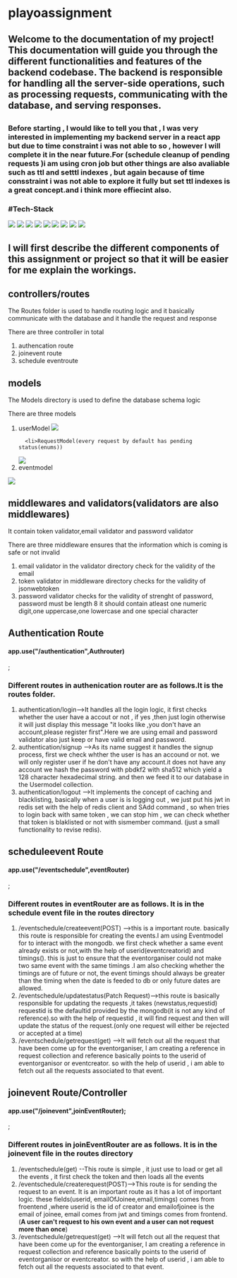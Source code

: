 # playoassignment
<h2>
Welcome to the documentation of my project! This documentation will guide you through the different functionalities and features of the backend codebase. The backend is responsible for handling all the server-side operations, such as processing requests, communicating with the database, and serving responses.
<h2>
<h3>Before starting , I would like to tell you that , I was very interested in implementing my backend server in a react app but due to time constraint i was not able to so , however I will complete it in the near future.For (schedule cleanup of pending requests )i am using cron job but other things are also avaliable such as ttl and setttl indexes , but again because of time consstraint i was not able to explore it fully but  set ttl indexes is a great concept.and i think more effiecint also.<h3>

#Tech-Stack
  
  <div>  
  <img src = "https://img.shields.io/badge/mongodb-black?style=for-the-badge&logo=mongodb&logoColor=green" />
  <img src = "https://img.shields.io/badge/nodejs-black?style=for-the-badge&logo=nodejs&logoColor=green" />
  <img src = "https://img.shields.io/badge/express-black?style=for-the-badge&logo=expressjs&logoColor=white" />
  <img src = "https://img.shields.io/badge/mongoose-black?style=for-the-badge&logo=mongoose&logoColor=green" />
  <img src = "https://img.shields.io/badge/redis-red?style=for-the-badge&logo=redis&logoColor=white" />
  <img src = "https://img.shields.io/badge/jsonwebtoken-black?style=for-the-badge&logo=jsonwebtoken&logoColor=white" />
  <img src = "https://img.shields.io/badge/postman-white?style=for-the-badge&logo=postman&logoColor=black" />
  <img src = "https://img.shields.io/badge/pbdkf2-black?style=for-the-badge&logo=pbdkf2&logoColor=white" />
  <img src = "https://img.shields.io/badge/node-cron-black?style=for-the-badge&logo=node-cron&logoColor=white" />
  </div>

  <h2>
  I will first describe the different components of this assignment or project so that it will be easier for me explain the workings.
  </h2>
  
  <h2>controllers/routes </h2>
  
  
  
  <p>The Routes folder is used to handle routing logic and it basically communicate with the database and it handle the request and response</p>
  <div>
    <p>There are three controller in total</p>  
    <ol>
      <li>authencation route</li>
      <li>joinevent route</li>
      <li>schedule eventroute</li>
    </ol>
  </div>
  
  <h2>models</h2>
  
  <p>The Models directory is used to define the database schema logic</p>
  <div>
    <p>There are three models</p>
    <ol>
      <li>userModel
 <img src = "https://user-images.githubusercontent.com/108891203/224583374-4b411c7d-df51-4885-b83b-f65e583bd3ee.png" />  
      </li>

      <li>RequestModel(every request by default has pending status(enums))
 <img src = "https://user-images.githubusercontent.com/108891203/224583176-9e84a107-cff3-4b46-b3d0-ea819f9d1a82.png" />  
      </li>
      <li>eventmodel </li>
    </ol>

  <img src="https://user-images.githubusercontent.com/108891203/224585140-71085a9c-96b2-4ff5-afae-75c9088e2c74.jpg">     
  </div>
  
  <h2>middlewares and validators(validators are also middlewares)</h2>
    <p>It contain token validator,email validator and password validator </p>
  <div>
    <p>There are three middleware ensures that the information which is coming is safe or not invalid</p>
    <ol>
      <li>email validator in the validator directory check for the validity of the email</li>
      <li>token validator in middleware directory checks for the validity of jsonwebtoken</li>
      <li>password validator checks for the validity of strenght of password, password must be length 8 it should contain atleast one numeric digit,one uppercase,one lowercase and one special character </li>
    </ol>
  </div>

  
  
  
  
  
  
  <div style:"text-align:"center">
 <h2>Authentication Route </h2>                                
 <h4>app.use("/authentication",Authrouter)</h4> ;                                
                              <h3>Different routes in authenication router are as follows.It is the routes folder.</h3>
 
<ol>
                              
 <li>
  authentication/login-->It handles all the login logic, it first checks whether the user have a accout or not , if yes ,then just login otherwise it will just display this message "it looks like ,you don't have an account,please register first".Here we are using email and password validator also just keep or have valid email and password.                     
</li>
   
<li>
authentication/signup -->As its name suggest it handles the signup process, first we check whther the user is has an accound or not. we will
only register user if he don't have any account.it does not have any account we hash the password with pbdkf2 with sha512 which yield a 128 character hexadecimal string. and then we feed it to our database in the Usermodel collection.
</li>

<li>
authentication/logout -->It implements the concept of caching and blacklisting, basically when a user is is logging out , we just put his jwt
in redis set with the help of redis client and SAdd command , so when tries to login back with same token , we can stop him , we can check
whether that token is blaklisted or not with sismember command. (just a small functionality to revise redis). 
</li>
  
  
  
</ol>
                                
</div>
  
  
  
  
  
  
  
  
  
<div style:"text-align:"center">
 <h2>scheduleevent Route </h2>                                
 <h4>app.use("/eventschedule",eventRouter)</h4> ;                                
 <h3>Different routes in eventRouter are as follows. It is in the schedule event file in the routes directory</h3>
 
<ol>
                              
 <li>
 /eventschedule/createevent(POST) -->this is a important route. basically this route is responsible for creating the events.I am using Eventmodel for to interact with the mongodb. we first check whether a same event already exists or not,with the help of userid(eventcreatorid) and timings(). this is just to ensure that the eventorganiser could not make two same event with the same  timings .I am also checking whether the timings are of 
future or not, the event timings should always be greater than the timing when the date is feeded to db or only future dates are allowed.                                         
</li>
   
<li>
/eventschedule/updatestatus(Patch Request)-->this route is basically responsible for updating the requests ,it takes (newstatus,requestid)
requestid is the defaultid provided by the mongodb(it is not any kind of reference).so with the help of requestid , it will find 
request and then will update the status of the request.(only one request will either be rejected or accepted at a time)
</li>

<li>
/eventschedule/getrequest(get) -->It will fetch out all the request that have been come up for the eventorganiser, I am creating a reference in request collection and reference basically points to the userid of eventorganisor or eventcreator. so with the help of userid , i am able to fetch out all the requests associated to that event.
</li>
  
</ol>
                                 

</div>  
  

                             
                             
                             
                             

                             
                             
                             
<div style:"text-align:"center">
 <h2>joinevent Route/Controller </h2>                                
 <h4>app.use("/joinevent",joinEventRouter);</h4> ;                                
 <h3>Different routes in joinEventRouter are as follows. It is in the joinevent file in the routes directory</h3>
 
<ol>
                              
 <li>
 /eventschedule(get) --This route is simple , it just use to load or get all the events , it first check the token and then loads all the events                                         
</li>
   
<li>
/eventschedule/createrequest(POST)-->This route is for sending the request to an event. It is an important route as it has a lot of important 
logic. these fields(userid, emailOfJoinee,email,timings) comes from froentend ,where userid is the id of creator and emailofjoinee is the email of joinee, email comes from jwt and timings comes from frontend.(<b>A user can't request to his own event and a user can not request more than once</b>)
</li>

<li>
/eventschedule/getrequest(get) -->It will fetch out all the request that have been come up for the eventorganiser, I am creating a reference in request collection and reference basically points to the userid of eventorganisor or eventcreator. so with the help of userid , i am able to fetch out all the requests associated to that event.
</li>
  
</ol>
                                 

</div>  
  
  
  
                             
                             
                            
  
  
  
